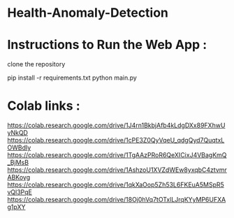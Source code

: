 # Health-Anomaly-Detection

# Instructions to Run the Web App :
clone the repository

pip install -r requirements.txt
python main.py

# Colab links : 
https://colab.research.google.com/drive/1J4rn1BkbjAfb4kLdgDXx89FXhwUyNkQD
https://colab.research.google.com/drive/1cPE3Z0QyVqeU_qdgQyd7QuqtxLOWBdIy
https://colab.research.google.com/drive/1TgAAzPRoR6QeXICixJ4VBagKmQ_BjMsB
https://colab.research.google.com/drive/1AshzoU1XVZdWEw8yxqbC4ztvmrABKoyg
https://colab.research.google.com/drive/1qkXaOop5Zh53L6FKEuA5MSpR5vQl3PqE
https://colab.research.google.com/drive/18Oj0hVq7tOTxlLJrqKYyMP6UFXAg1pXY
